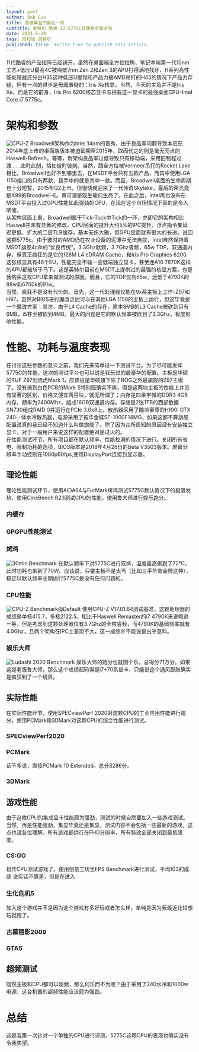 ```yaml
---
layout: post
author: Bob Guo
title: 最强集显的昙花一现
subtitle: 英特尔 酷睿 i7-5775C处理器全面评测
date: 2021-5-29
tags: 捡垃圾 英特尔
published: false  #write true to publish this article.
---
```

11代酷睿的产品矩阵已经铺开，虽然在桌面端全方位拉胯、笔记本端第一代10nm工艺+低压U最高4C被隔壁7nm Zen 2和Zen 3的APU打得满地找牙、H系列高性能处理器还分出H35这种低压U提频和产品力被AMD吊打的H45的情况下产品力存疑，但有一点的进步是毋庸置疑的：Iris Xe核显。当然，今天的主角并不是Iris Xe，而是它的前身，Iris Pro 6200核芯显卡与搭载这一显卡的最强桌面CPU-Intel Core i7 5775c。
# 架构和参数
![CPU-Z](/img/5775c/cpuz.png)
Broadwell架构作为Intel 14nm的首秀，由于良品率问题导致本应在2014年底上市的桌面端版本被迫延期至2015年，取而代之的则是毫无亮点的Haswell-Refresh。等等，新架构良品率过低导致只有移动端，采用旧制程过渡......此时此刻，恰如彼时彼刻。当然，跟全方位被Vermeer吊打的Rocket Lake相比，Broadwell也好不到哪里去，在MSDT平台只有五款产品，而其中使用LGA 1150接口的只有两款，我手中的就是其中一款。而且，Broadwell桌面的生命周期也十分短暂，2015年Q2上市，但很快就迎来了一代传奇Skylake，最后的荣光竟是X99的Broadwell-E。真可谓是既生瑜何生亮了。在此之后，Intel再也没有在MSDT平台投入过GPU性能如此强劲的CPU，在现在这个市场情况下真的是令人唏嘘。  
从架构层面上看，Broadwell属于Tick-Tock中Tick的一环，亦即它的架构相比Haswell并未有显著的修改。CPU层面的提升大约5%的IPC提升、浮点指令集延迟更低、扩大的二层TLB缓存，基本无伤大雅，但GPU层面就有很大的长进。说回这颗5775c。由于彼时的AMD仍在农业设备的泥潭中无法自拔，Intel自然保持着MSDT旗舰4c8t的“优良传统”。3.3Ghz默频，3.7Ghz睿频，65w TDP，双通道内存，但真正疯狂的是它的128M L4 eDRAM Cache，和Iris Pro Graphics 6200.这张核显具有48个EU，性能完全不输一些低端独立显卡，甚至连A10 7870K这样的APU都被斩于马下。这是英特尔目前在MSDT上提供过的最强的核显方案，也是我购买这枚CPU拿来做测试的原因。而且，它的TDP仅有65w，远低于4790K的88w和6700k的91w。  
当然，疯狂不是没有代价的。首先，这一代处理器仅能在9x系主板上工作-Z97和H97，虽然对BIOS进行魔改之后可以在其他LGA 1150的主板上运行，但这毕竟是一个魔改方案；其次，由于L4 Cache的存在，原本8MB的L3 Cache被砍到只有6MB，i5甚至被砍到4MB。最大的问题是它的默认频率被砍到了3.3Ghz，极度影响性能。
# 性能、功耗与温度表现
在讨论这些参数的意义之前，我们先来简单过一下测试平台。为了尽可能发挥5775C的性能，这次的测试平台也可以说是我玩过的最豪华的配置。主板是华硕的TUF Z97剑齿虎Mark 1，应该说是华硕旗下除了ROG之外最旗舰的Z97主板了。没有搞到白色PCB的Mark S特别版确实不爽，但是这两块主板的性能上并没有显著的区别，价格又便宜两百块，就无所谓了；内存是四条宇帷的DDR3 4GB内存，频率为2400Mhz，组成16GB双通道内存。存储是2张1TB的西部数据SN730组成RAID 0并运行在PCIe 3.0x8上。散热器采用了酷冷至尊的H100i GTX 240一体水冷散热器，电源采用了振华金蝶SF-1000F14MG，如果这都不算旗舰配置说真的我已经不知道什么叫做旗舰了。除了因为众所周知的原因没有安装独立显卡，对于一般用户来说这样的配置绝对是过火的。  
在性能测试环节，所有项目都在默认频率、性能拉满的情况下进行。关闭所有省电、限制功耗的选项，BIOS版本是2018年4月26日的Beta V3503版本。屏幕分辨率手动控制在1080p60fps,使用DisplayPort连接到显示器。
## 理论性能
理论性能测试环节，使用AIDA64与FurMark烤鸡测试5775C默认情况下的极限发热、使用CineBench R23测试CPU的性能，使用鲁大师进行娱乐跑分。
### 内缓存

### GPGPU性能测试

### 烤鸡
![30min Benchmark](/img/5775c/30_dual.png)
在默认频率下对5775C进行双烤，温度最高飙到了72℃，此时功耗也来到了70W。应该说，只要主板不是太丐（比如三手华南金牌这种），稳定以默认频率长期运行5775C是没有任何问题的。
### CPU性能
![CPU-Z Benchmark@Default](/img/5775c/cpuz_default.png)
使用CPU-Z V17.01.64测试基准，这颗处理器的成绩是单核415.7，多核2122.5。相比于Haswell Remaster的i7 4790K来说略逊一筹，但是考虑到这颗处理器仅有3.7Ghz的全核睿频，而4790K的基础频率就有4.0Ghz，且两个架构在IPC上差距不大，这一成绩并不能说是出乎意料。
### 娱乐大师
![Ludashi 2020 Benchmark](/img/5775c/ludashi.png)
娱乐大师的跑分也就图个乐，总得分71万分。如果这是老版鲁大师，那么这个成绩起码得是i7+70系显卡，只能说这个通风膨胀确实是疯狂到了一个境界。
## 实际性能
在实际性能环节，使用SPECviewPerf 2020对这颗CPU的工业应用性能进行跑分，使用PCMark和3DMark对这颗CPU的综合性能进行测试。
### SPECviewPerf2020
### PCMark
话不多说，直接PCMark 10 Extended。总分3286分。
### 3DMark
## 游戏性能
由于这枚CPU的集成显卡性能颇为强劲，测试的时候自然要加入一些游戏测试。当然，再是性能强劲，集显毕竟还是集显，测试内容不会包括一些最新的游戏，这点也请各位理解。所有游戏都运行在FHD分辨率，所有特效全部关闭到最低限度。
### CS:GO
祖传CPU测试游戏了。使用创意工坊里FPS Benchmark进行测试，平均103的成绩   说实话不算差，但是在进入
### 生化危机5
加入这个游戏并不是因为这个游戏有多好玩或者怎么样，单纯是因为我最近比较想玩就跑了。
### 古墓丽影2009
### GTA5
## 超频测试
既然主板和CPU都可以超频，那么何乐而不为呢？由于采用了240水冷和1000w电源，这台机器的超频性能应该颇为强劲。
# 总结
这是我第一次针对一个单独的CPU进行评测，5775C这颗CPU的表现也确实没有令我失望。